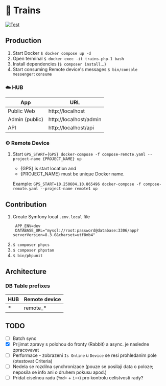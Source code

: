 # 🚂 Trains

[![Test](https://github.com/miroslavhajek/trains/actions/workflows/test.yaml/badge.svg)](https://github.com/miroslavhajek/trains/actions/workflows/test.yaml/badge.svg)

## Production

1. Start Docker `$ docker compose up -d`
1. Open terminal `$ docker exec -it trains-php-1 bash`
1. Install dependencies (`$ composer install`...)
2. Start consuming Remote device's messages `$ bin/console messenger:consume`

### ☁️ HUB

| App            | URL                    |
|----------------|------------------------|
| Public Web     | http://localhost       |
| Admin (public) | http://localhost/admin |
| API            | http://localhost/api   |

### ⚙️ Remote Device

1. Start `GPS_START={GPS} docker-compose -f compose-remote.yaml --project-name {PROJECT_NAME} up`
    - {GPS} is start location and
    - {PROJECT_NAME} must be unique Docker name.

    Example: `GPS_START=10.250604,10.865496 docker-compose -f compose-remote.yaml --project-name remote1 up`

## Contribution

1. Create Symfony local `.env.local` file
   ```dotenv
    APP_ENV=dev
    DATABASE_URL="mysql://root:password@database:3306/app?serverVersion=8.3.0&charset=utf8mb4"
   ```
1. `$ composer phpcs`
1. `$ composer phpstan`
1. `$ bin/phpunit`

## Architecture

### DB Table prefixes

| HUB | Remote device |
|-----|---------------|
| *   | remote_*      |


## TODO

- [ ] Batch sync
- [x] Prijimat zpravy s polohou do fronty (Rabbit) a async. je nasledne zpracovavat
- [ ] Performace - zobrazeni `Is Online` u `Device` se resi prohledanim pole (otestovat Criteria)
- [ ] Nedela se rozdilna synchronizace (pouze se posilaji data o poloze; neposila se info ani o druhem pokusu apod.)
- [ ] Pridat ciselnou radu (`Ymd+` + `i++`) pro kontrolu celistvosti rady?
